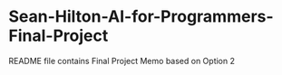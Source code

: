 # Sean-Hilton-AI-for-Programmers-Final-Project
README file contains Final Project Memo based on Option 2
